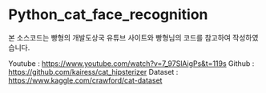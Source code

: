 # Python_cat_face_recognition

본 소스코드는 빵형의 개발도상국 유튜브 사이트와 빵형님의 코드를 참고하여 작성하였습니다.

Youtube : https://www.youtube.com/watch?v=7_97SlAigPs&t=119s
Github : https://github.com/kairess/cat_hipsterizer
Dataset : https://www.kaggle.com/crawford/cat-dataset
